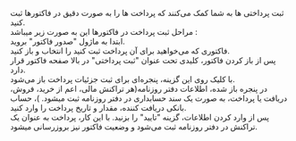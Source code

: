<p>ثبت پرداختی ها به شما کمک می‌کنند که پرداخت ها را به ‌صورت دقیق در فاکتورها ثبت کنید.<br>مراحل ثبت پرداخت در فاکتورها این به صورت زیر میباشد :<br>ابتدا به ماژول "صدور فاکتور" بروید.&nbsp;<br>فاکتوری که می‌خواهید برای آن پرداخت ثبت کنید را انتخاب و باز کنید.&nbsp;<br>پس از باز کردن فاکتور، کلیدی تحت عنوان "ثبت پرداختی" در بالا صفحه فاکتور قرار دارد.&nbsp;<br>با کلیک روی این گزینه، پنجره‌ای برای ثبت جزئیات پرداخت باز می‌شود.&nbsp;<br>در پنجره باز شده، اطلاعات دفتر روزنامه(هر تراکنش مالی، اعم از خرید، فروش، دریافت یا پرداخت، به ‌صورت یک سند حسابداری در دفتر روزنامه ثبت میشود. )، حساب بانکی دریافت کننده، مقدار و تاریخ پرداخت را وارد کنید.<br>پس از وارد کردن اطلاعات، گزینه "تایید" را بزنید. با این کار، پرداخت به ‌عنوان یک تراکنش در دفتر روزنامه ثبت می‌شود و وضعیت فاکتور نیز بروزرسانی میشود.</p>